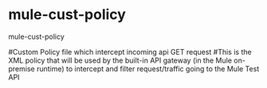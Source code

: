 # mule-cust-policy
mule-cust-policy

#Custom Policy file which intercept incoming api GET request 
#This is the XML policy that will be used by the built-in API gateway (in the Mule on-premise runtime) to intercept and filter request/traffic going to the Mule Test API

